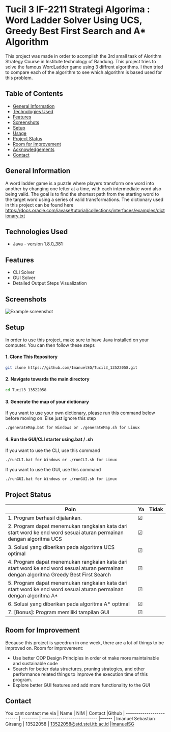 # Tucil 3 IF-2211 Strategi Algorima : Word Ladder Solver Using UCS, Greedy Best First Search and A\* Algorithm

This project was made in order to acomplish the 3rd small task of Alorithm Strategy Course in Institute technology of Bandung. This project tries to solve the famous WordLadder game using 3 diffrent algorithms. I then tried to compare each of the algorithm to see which algorithm is based used for this problem.

## Table of Contents

- [General Information](#general-information)
- [Technologies Used](#technologies-used)
- [Features](#features)
- [Screenshots](#screenshots)
- [Setup](#setup)
- [Usage](#usage)
- [Project Status](#project-status)
- [Room for Improvement](#room-for-improvement)
- [Acknowledgements](#acknowledgements)
- [Contact](#contact)
<!-- * [License](#license) -->

## General Information

A word ladder game is a puzzle where players transform one word into another by changing one letter at a time, with each intermediate word also being valid. The goal is to find the shortest path from the starting word to the target word using a series of valid transformations. The dictionary used in this project can be found here https://docs.oracle.com/javase/tutorial/collections/interfaces/examples/dictionary.txt

## Technologies Used

- Java - version 1.8.0_381

## Features

- CLI Solver
- GUI Solver
- Detailed Output Steps Visualization

## Screenshots

![Example screenshot](./img/screenshot.png)

<!-- If you have screenshots you'd like to share, include them here. -->

## Setup

In order to use this project, make sure to have Java installed on your computer. You can then follow these steps

#### 1. Clone This Repository

```bash
git clone https://github.com/ImanuelSG/Tucil3_13522058.git
```

#### 2. Navigate towards the main directory

```bash
cd Tucil3_13522058
```

#### 3. Generate the map of your dictionary

If you want to use your own dictionary, please run this command below before moving on. Else just ignore this step

```bash
./generateMap.bat for Windows or ./generateMap.sh for Linux
```

#### 4. Run the GUI/CLI starter using.bat / .sh

If you want to use the CLI, use this command

```bash
./runCLI.bat for Windows or ./runCLI.sh for Linux
```

If you want to use the GUI, use this command

```bash
./runGUI.bat for Windows or ./runGUI.sh for Linux
```

## Project Status

| Poin                                                                                                                                    | Ya      | Tidak |
| --------------------------------------------------------------------------------------------------------------------------------------- | ------- | ----- |
| 1. Program berhasil dijalankan.                                                                                                         | &#9745; |       |
| 2. Program dapat menemukan rangkaian kata dari start word ke end word sesuai aturan permainan dengan algoritma UCS                      | &#9745; |       |
| 3. Solusi yang diberikan pada algoritma UCS optimal                                                                                     | &#9745; |       |
| 4. Program dapat menemukan rangkaian kata dari start word ke end word sesuai aturan permainan dengan algoritma Greedy Best First Search | &#9745; |       |
| 5. Program dapat menemukan rangkaian kata dari start word ke end word sesuai aturan permainan dengan algoritma A\*                      | &#9745; |       |
| 6. Solusi yang diberikan pada algoritma A\* optimal                                                                                     | &#9745; |       |
| 7. [Bonus]: Program memiliki tampilan GUI                                                                                               | &#9745; |       |

## Room for Improvement

Because this project is speedrun in one week, there are a lot of things to be improved on.
Room for improvement:

- Use better OOP Design Principles in order ot make more maintainable and sustainable code
- Search for better data structures, pruning strategies, and other performance related things to improve the execution time of this program.
- Explore better GUI features and add more functionality to the GUI

## Contact

You cant contact me via
| Name | NIM | Contact |Github
| ------------------------- | -------- | --------------------------- |------
| Imanuel Sebastian Girsang | 13522058 | 13522058@std.stei.itb.ac.id |[ImanuelSG](https:/github.com/ImanuelSG)
